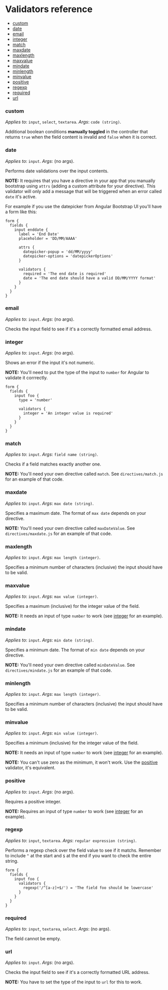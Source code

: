 
Validators reference
====================

 * [custom](#custom)
 * [date](#date)
 * [email](#email)
 * [integer](#integer)
 * [match](#match)
 * [maxdate](#maxdate)
 * [maxlength](#maxlength)
 * [maxvalue](#maxvalue)
 * [mindate](#mindate)
 * [minlength](#minlength)
 * [minvalue](#minvalue)
 * [positive](#positive)
 * [regexp](#regexp)
 * [required](#required)
 * [url](#url)


### <a name="custom"></a> custom
*Applies to*: `input`, `select`, `textarea`.
*Args*: `code (string)`.

Additional boolean conditions **manually toggled** in the controller that returns
`true` when the field content is invalid and `false` when it is correct.


### <a name="date"></a> date
*Applies to*: `input`.
*Args*: (no args).

Performs date validations over the input contents.

**NOTE:** It requires that you have a directive in your app that you manually
bootstrap using `attrs` (adding a custom attribute for your directive). This
validator will only add a message that will be triggered when an error called
`date` it's active.

For example if you use the datepicker from Angular Bootstrap UI you'll have a form
like this:

```
form {
  fields {
    input enddate {
      label = 'End Date'
      placeholder = 'DD/MM/AAAA'

      attrs {
        datepicker-popup = 'dd/MM/yyyy'
        datepicker-options = 'datepickerOptions'
      }

      validators {
        required = 'The end date is required'
        date = 'The end date should have a valid DD/MM/YYYY format'
      }
    }
  }
}
```


### <a name="email"></a> email
*Applies to*: `input`.
*Args*: (no args).

Checks the input field to see if it's a correctly formatted email address.


### <a name="integer"></a> integer
*Applies to*: `input`.
*Args*: (no args).

Shows an error if the input it's not numeric.

**NOTE:** You'll need to put the type of the input to `number` for Angular to
validate it corrrectly.

```
form {
  fields {
    input foo {
      type = 'number'

      validators {
        integer = 'An integer value is required'
      }
    }
  }
}
```


### <a name="match"></a> match
*Applies to*: `input`.
*Args*: `field name (string)`.

Checks if a field matches exactly another one.

**NOTE:** You'll need your own directive called `match`. See `directives/match.js`
for an example of that code.


### <a name="maxdate"></a> maxdate
*Applies to*: `input`.
*Args*: `max date (string)`.

Specifies a maximum date. The format of `max date` depends on your directive.

**NOTE:** You'll need your own directive called `maxDateValue`. See
`directives/maxdate.js` for an example of that code.


### <a name="maxlength"></a> maxlength
*Applies to*: `input`.
*Args*: `max length (integer)`.

Specifies a minimum number of characters (inclusive) the input should have to be valid.


### <a name="maxvalue"></a> maxvalue
*Applies to*: `input`.
*Args*: `max value (integer)`.

Specifies a maximum (inclusive) for the integer value of the field.

**NOTE:** It needs an input of type `number` to work (see [integer](#integer)
for an example).


### <a name="mindate"></a> mindate
*Applies to*: `input`.
*Args*: `min date (string)`.

Specifies a minimum date. The format of `min date` depends on your directive.

**NOTE:** You'll need your own directive called `minDateValue`. See
`directives/mindate.js` for an example of that code.


### <a name="minlength"></a> minlength
*Applies to*: `input`.
*Args*: `max length (integer)`.

Specifies a minimum number of characters (inclusive) the input should have to be valid.


### <a name="minvalue"></a> minvalue
*Applies to*: `input`.
*Args*: `min value (integer)`.

Specifies a minimum (inclusive) for the integer value of the field.

**NOTE:** It needs an input of type `number` to work (see [integer](#integer)
for an example).

**NOTE:** You can't use zero as the minimum, it won't work. Use the
[positive](#positive) validator, it's equivalent.


### <a name="positive"></a> positive
*Applies to*: `input`.
*Args*: (no args).

Requires a positive integer.

**NOTE:** Requires an input of type `number` to work (see [integer](#integer)
for an example).


### <a name="regexp"></a> regexp
*Applies to*: `input`, `textarea`.
*Args*: `regular expression (string)`.

Performs a regexp check over the field value to see if it matchs. Remember to include
`^` at the start and `$` at the end if you want to check the entire string.

```
form {
  fields {
    input foo {
      validators {
        regexp('/^[a-z]+$/') = 'The field foo should be lowercase'
      }
    }
  }
}
```


### <a name="required"></a> required
*Applies to*: `input`, `textarea`, `select`.
*Args*: (no args).

The field cannot be empty.


### <a name="url"></a> url
*Applies to*: `input`.
*Args*: (no args).

Checks the input field to see if it's a correctly formatted URL address.

**NOTE:** You have to set the type of the input to `url` for this to work.
